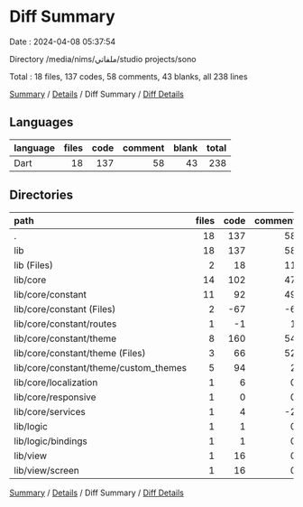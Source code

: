 # Diff Summary

Date : 2024-04-08 05:37:54

Directory /media/nims/ملفاتي/studio projects/sono

Total : 18 files,  137 codes, 58 comments, 43 blanks, all 238 lines

[Summary](results.md) / [Details](details.md) / Diff Summary / [Diff Details](diff-details.md)

## Languages
| language | files | code | comment | blank | total |
| :--- | ---: | ---: | ---: | ---: | ---: |
| Dart | 18 | 137 | 58 | 43 | 238 |

## Directories
| path | files | code | comment | blank | total |
| :--- | ---: | ---: | ---: | ---: | ---: |
| . | 18 | 137 | 58 | 43 | 238 |
| lib | 18 | 137 | 58 | 43 | 238 |
| lib (Files) | 2 | 18 | 11 | 6 | 35 |
| lib/core | 14 | 102 | 47 | 38 | 187 |
| lib/core/constant | 11 | 92 | 49 | 35 | 176 |
| lib/core/constant (Files) | 2 | -67 | -6 | -12 | -85 |
| lib/core/constant/routes | 1 | -1 | 1 | 0 | 0 |
| lib/core/constant/theme | 8 | 160 | 54 | 47 | 261 |
| lib/core/constant/theme (Files) | 3 | 66 | 52 | 19 | 137 |
| lib/core/constant/theme/custom_themes | 5 | 94 | 2 | 28 | 124 |
| lib/core/localization | 1 | 6 | 0 | 5 | 11 |
| lib/core/responsive | 1 | 0 | 0 | 1 | 1 |
| lib/core/services | 1 | 4 | -2 | -3 | -1 |
| lib/logic | 1 | 1 | 0 | -1 | 0 |
| lib/logic/bindings | 1 | 1 | 0 | -1 | 0 |
| lib/view | 1 | 16 | 0 | 0 | 16 |
| lib/view/screen | 1 | 16 | 0 | 0 | 16 |

[Summary](results.md) / [Details](details.md) / Diff Summary / [Diff Details](diff-details.md)